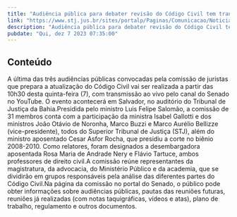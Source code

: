 ```yaml
---
title: "Audiência pública para debater revisão do Código Civil tem transmissão ao vivo a partir das 10h30"
link: "https://www.stj.jus.br/sites/portalp/Paginas/Comunicacao/Noticias/2023/07122023-Audiencia-publica-para-debater-revisao-do-Codigo-Civil-tem-transmissao-ao-vivo-a-partir-das-10h30.aspx"
description: "Audiência pública para debater revisão do Código Civil tem transmissão ao vivo a partir das 10h30"
pubdate: "Qui, dez 7 2023 07:35:00"
---
```


## Conteúdo

​A última das três audiências públicas convocadas pela comissão de juristas que prepara a atualização do Código Civil vai ser realizada a partir das 10h30 desta quinta-feira (7), com transmissão ao vivo pelo canal do Senado no YouTube. O evento acontecerá em Salvador, no auditório do Tribunal de Justiça da Bahia.Presidida pelo ministro Luis Felipe Salomão, a comissão de 31 membros conta com a participação da ministra Isabel Gallotti e dos ministros João Otávio de Noronha, Marco Buzzi e Marco Aurélio Bellizze (vice-presidente), todos do Superior Tribunal de Justiça (STJ), além do ministro aposentado Cesar Asfor Rocha, que presidiu a corte no biênio 2008-2010. Como relatores, foram designados a desembargadora aposentada Rosa Maria de Andrade Nery e Flávio Tartuce, ambos professores de direito civil.A comissão reúne representantes da magistratura, da advocacia, do Ministério Público e da academia, que se dividirão em grupos responsáveis pela análise das diferentes partes do Código Civil.Na página da comissão no portal do Senado, o público pode obter informações sobre audiências públicas, pautas das reuniões futuras, reuniões já realizadas (com notas taquigráficas, vídeos e atas), plano de trabalho, regulamento e outros documentos.

